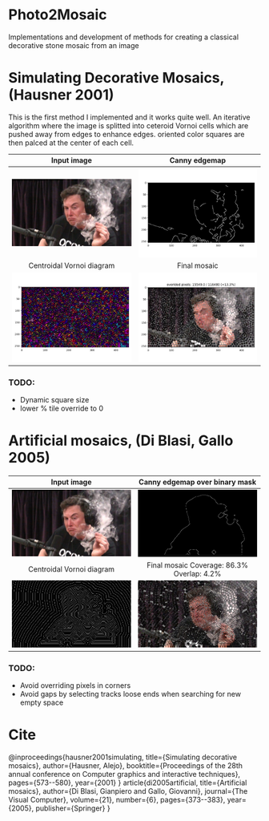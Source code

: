 # Photo2Mosaic
Implementations and development of methods for creating a classical decorative stone mosaic from an image

# Simulating Decorative Mosaics, (Hausner 2001)
This is the first method I implemented and it works quite well.
An iterative algorithm where the image is splitted into ceteroid Vornoi cells which are pushed away from edges to 
enhance edges. oriented color squares are then palced at the center of each cell.

Input image             |  Canny edgemap
:----------------------:|:----------------:
<img src="images/Elon.jpg" width="300"/> | <img src="readme_images/Hausner2001/EdgeMap.png" width="300"/> 
Centroidal Vornoi diagram  |  Final mosaic
<img src="readme_images/Hausner2001/Vornoi_diagram_19.png" width="300"/> | <img src="readme_images/Hausner2001/Mosaic_19.png" width="300"/> 


### TODO:
- Dynamic square size
- lower % tile override to 0

# Artificial mosaics, (Di Blasi, Gallo 2005)
Input image             |  Canny edgemap over binary mask
:----------------------:|:----------------:
<img src="images/Elon.jpg" width="300"/> | <img src="readme_images/Diblasi2005/EdgeMap.png" width="300"/> 
Centroidal Vornoi diagram  |  Final mosaic Coverage: 86.3% Overlap: 4.2%
<img src="readme_images/Diblasi2005/Level_matrix.png" width="300"/> | <img src="readme_images/Diblasi2005/FinalMosaic.png" width="300"/> 

### TODO:
- Avoid overriding pixels in corners
- Avoid gaps by selecting tracks loose ends when searching for new empty space

# Cite
@inproceedings{hausner2001simulating,
  title={Simulating decorative mosaics},
  author={Hausner, Alejo},
  booktitle={Proceedings of the 28th annual conference on Computer graphics and interactive techniques},
  pages={573--580},
  year={2001}
}
article{di2005artificial,
  title={Artificial mosaics},
  author={Di Blasi, Gianpiero and Gallo, Giovanni},
  journal={The Visual Computer},
  volume={21},
  number={6},
  pages={373--383},
  year={2005},
  publisher={Springer}
}
